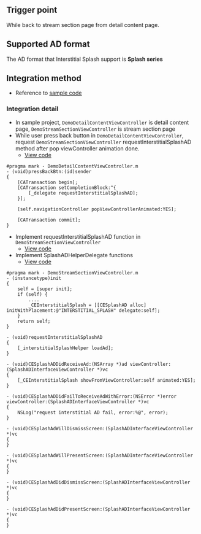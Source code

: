 ## Trigger point
While back to stream section page from detail content page.

## Supported AD format
The AD format that Interstitial Splash support is **Splash series**

## Integration method
- Reference to [sample code](https://github.com/roylo/CrystalExpressSample/blob/cbbc1fa02191568ceb86134afe7134488293e403/CrystalExpressApp/CrystalExpressApp/ViewController/DemoStreamSectionViewController.m#L239)

### Integration detail
- In sample project, `DemoDetailContentViewController` is detail content page, `DemoStreamSectionViewController` is stream section page
- While user press back button in `DemoDetailContentViewController`, request `DemoStreamSectionViewController` requestInterstitialSplashAD method after pop viewController animation done.
    - [View code](https://github.com/roylo/CrystalExpressSample/blob/cbbc1fa02191568ceb86134afe7134488293e403/CrystalExpressApp/CrystalExpressApp/ViewController/DemoDetailContentViewController.m#L153)
```objc
#pragma mark - DemoDetailContentViewController.m
- (void)pressBackBtn:(id)sender
{
    [CATransaction begin];
    [CATransaction setCompletionBlock:^{
        [_delegate requestInterstitialSplashAD];
    }];

    [self.navigationController popViewControllerAnimated:YES];

    [CATransaction commit];
}
```

- Implement requestInterstitialSplashAD function in `DemoStreamSectionViewController`
    - [View code](https://github.com/roylo/CrystalExpressSample/blob/cbbc1fa02191568ceb86134afe7134488293e403/CrystalExpressApp/CrystalExpressApp/ViewController/DemoStreamSectionViewController.m#L239)
- Implement SplashADHelperDelegate functions
    - [View code](https://github.com/roylo/CrystalExpressSample/blob/cbbc1fa02191568ceb86134afe7134488293e403/CrystalExpressApp/CrystalExpressApp/ViewController/DemoStreamSectionViewController.m#L255)
```objc
#pragma mark - DemoStreamSectionViewController.m
- (instancetype)init
{
    self = [super init];
    if (self) {
        ....
        _CEInterstitialSplash = [[CESplashAD alloc] initWithPlacement:@"INTERSTITIAL_SPLASH" delegate:self];
    }
    return self;
}

- (void)requestInterstitialSplashAD
{
    [_interstitialSplashHelper loadAd];
}

- (void)CESplashADDidReceiveAd:(NSArray *)ad viewController:(SplashADInterfaceViewController *)vc
{
    [_CEInterstitialSplash showFromViewController:self animated:YES];
}

- (void)CESplashADDidFailToReceiveAdWithError:(NSError *)error viewController:(SplashADInterfaceViewController *)vc
{
    NSLog("request interstitial AD fail, error:%@", error);
}

- (void)CESplashAdWillDismissScreen:(SplashADInterfaceViewController *)vc
{
}

- (void)CESplashAdWillPresentScreen:(SplashADInterfaceViewController *)vc
{
}

- (void)CESplashAdDidDismissScreen:(SplashADInterfaceViewController *)vc
{
}

- (void)CESplashAdDidPresentScreen:(SplashADInterfaceViewController *)vc
{
}
```
